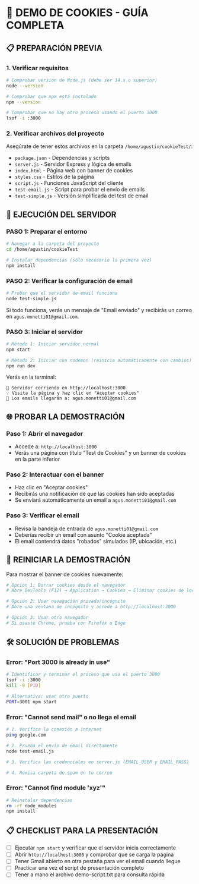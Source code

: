 # 🍪 DEMO DE COOKIES - GUÍA COMPLETA

## 📋 PREPARACIÓN PREVIA

### 1. Verificar requisitos
```bash
# Comprobar versión de Node.js (debe ser 14.x o superior)
node --version

# Comprobar que npm está instalado
npm --version

# Comprobar que no hay otro proceso usando el puerto 3000
lsof -i :3000
```

### 2. Verificar archivos del proyecto
Asegúrate de tener estos archivos en la carpeta `/home/agustin/cookieTest/`:
- `package.json` - Dependencias y scripts
- `server.js` - Servidor Express y lógica de emails
- `index.html` - Página web con banner de cookies
- `styles.css` - Estilos de la página
- `script.js` - Funciones JavaScript del cliente
- `test-email.js` - Script para probar el envío de emails
- `test-simple.js` - Versión simplificada del test de email

## 🚀 EJECUCIÓN DEL SERVIDOR

### PASO 1: Preparar el entorno
```bash
# Navegar a la carpeta del proyecto
cd /home/agustin/cookieTest

# Instalar dependencias (sólo necesario la primera vez)
npm install
```

### PASO 2: Verificar la configuración de email
```bash
# Probar que el servidor de email funciona
node test-simple.js
```
Si todo funciona, verás un mensaje de "Email enviado" y recibirás un correo en `agus.monetti01@gmail.com`.

### PASO 3: Iniciar el servidor
```bash
# Método 1: Iniciar servidor normal
npm start

# Método 2: Iniciar con nodemon (reinicia automáticamente con cambios)
npm run dev
```

Verás en la terminal:
```
🚀 Servidor corriendo en http://localhost:3000
💡 Visita la página y haz clic en "Aceptar cookies"
📧 Los emails llegarán a: agus.monetti01@gmail.com
```

## 🌐 PROBAR LA DEMOSTRACIÓN

### Paso 1: Abrir el navegador
- Accede a: `http://localhost:3000`
- Verás una página con título "Test de Cookies" y un banner de cookies en la parte inferior

### Paso 2: Interactuar con el banner
- Haz clic en "Aceptar cookies"
- Recibirás una notificación de que las cookies han sido aceptadas
- Se enviará automáticamente un email a `agus.monetti01@gmail.com`

### Paso 3: Verificar el email
- Revisa la bandeja de entrada de `agus.monetti01@gmail.com`
- Deberías recibir un email con asunto "Cookie aceptada"
- El email contendrá datos "robados" simulados (IP, ubicación, etc.)

## 🔄 REINICIAR LA DEMOSTRACIÓN

Para mostrar el banner de cookies nuevamente:

```bash
# Opción 1: Borrar cookies desde el navegador
# Abre DevTools (F12) → Application → Cookies → Eliminar cookies de localhost

# Opción 2: Usar navegación privada/incógnito
# Abre una ventana de incógnito y accede a http://localhost:3000

# Opción 3: Usar otro navegador
# Si usaste Chrome, prueba con Firefox o Edge
```

## 🛠️ SOLUCIÓN DE PROBLEMAS

### Error: "Port 3000 is already in use"
```bash
# Identificar y terminar el proceso que usa el puerto 3000
lsof -i :3000
kill -9 [PID]

# Alternativa: usar otro puerto
PORT=3001 npm start
```

### Error: "Cannot send mail" o no llega el email
```bash
# 1. Verifica la conexión a internet
ping google.com

# 2. Prueba el envío de email directamente
node test-email.js

# 3. Verifica las credenciales en server.js (EMAIL_USER y EMAIL_PASS)

# 4. Revisa carpeta de spam en tu correo
```

### Error: "Cannot find module 'xyz'"
```bash
# Reinstalar dependencias
rm -rf node_modules
npm install
```

## 📋 CHECKLIST PARA LA PRESENTACIÓN

- [ ] Ejecutar `npm start` y verificar que el servidor inicia correctamente
- [ ] Abrir `http://localhost:3000` y comprobar que se carga la página
- [ ] Tener Gmail abierto en otra pestaña para ver el email cuando llegue
- [ ] Practicar una vez el script de presentación completo
- [ ] Tener a mano el archivo demo-script.txt para consulta rápida
